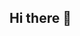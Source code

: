 ## Hi there 👋

<!--
**Moxxiez/Moxxiez** is a ✨ _special_ ✨ repository because its `README.md` (this file) appears on your GitHub profile.

Here are some ideas to get you started:

- Ana Clara Miguel
- Info 5A
- 💝
--> 
